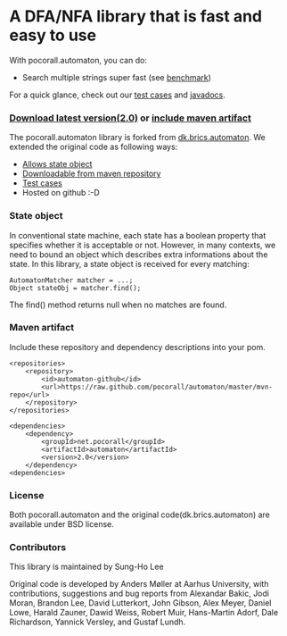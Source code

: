 # A DFA/NFA library that is fast and easy to use

With pocorall.automaton, you can do:
* Search multiple strings super fast (see <a href="http://tusker.org/regex/regex_benchmark.html" target="_blank">benchmark</a>)

For a quick glance, check out our [test cases](https://github.com/pocorall/automaton/tree/master/src/test/java/net/pocorall/automaton) and [javadocs](http://pocorall.github.com/automaton/docs/api/).

### [Download latest version(2.0)](https://github.com/pocorall/automaton/raw/master/mvn-repo/net/pocorall/automaton/2.0/automaton-2.0.jar) or [include maven artifact](#maven-artifact)

The pocorall.automaton library is forked from <a href="http://www.brics.dk/automaton" target="_blank">dk.brics.automaton</a>. We extended the original code as following ways:

* [Allows state object](#state-object)
* [Downloadable from maven repository](#maven-artifact)
* [Test cases](https://github.com/pocorall/automaton/tree/master/src/test/java/net/pocorall/automaton)
* Hosted on github :-D

### State object

In conventional state machine, each state has a boolean property that specifies whether it is acceptable or not. However, in many contexts, we need to bound an object which describes extra informations about the state. In this library, a state object is received for every matching:

```
AutomatonMatcher matcher = ...;
Object stateObj = matcher.find();
```

The find() method returns null when no matches are found.


### Maven artifact

Include these repository and dependency descriptions into your pom.

```
<repositories>
	<repository>
		<id>automaton-github</id>
		<url>https://raw.github.com/pocorall/automaton/master/mvn-repo</url>
	</repository>
</repositories>
```

```
<dependencies>
	<dependency>
		<groupId>net.pocorall</groupId>
		<artifactId>automaton</artifactId>
		<version>2.0</version>
	</dependency>
<dependencies>
```

### License

Both pocorall.automaton and the original code(dk.brics.automaton) are available under BSD license.

### Contributors

This library is maintained by Sung-Ho Lee

Original code is developed by Anders Møller at Aarhus University, with contributions, suggestions and bug reports from Alexandar Bakic, Jodi Moran, Brandon Lee, David Lutterkort, John Gibson, Alex Meyer, Daniel Lowe, Harald Zauner, Dawid Weiss, Robert Muir, Hans-Martin Adorf, Dale Richardson, Yannick Versley, and Gustaf Lundh. 